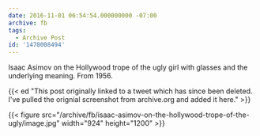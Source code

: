```yaml
---
date: 2016-11-01 06:54:54.000000000 -07:00
archive: fb
tags: 
  - Archive Post
id: '1478008494'
---
```


Isaac Asimov on the Hollywood trope of the ugly girl with glasses and the underlying meaning. From 1956. 

{{< ed "This post originally linked to a tweet which has since been deleted. I've pulled the orignial screenshot from archive.org and added it here." >}}

{{< figure src="/archive/fb/isaac-asimov-on-the-hollywood-trope-of-the-ugly/image.jpg" width="924" height="1200" >}}
